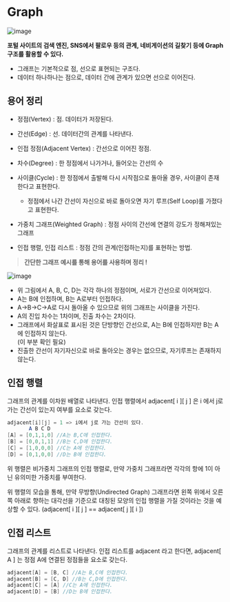 # **Graph**

![image](https://user-images.githubusercontent.com/110891599/191973262-fb4f34eb-3eb3-491b-9163-31df01a352c3.png)

**포털 사이트의 검색 엔진, SNS에서 팔로우 등의 관계, 네비게이션의 길찾기 등에 Graph구조를 활용할 수 있다.**

-   그래프는 기본적으로 점, 선으로 표현되는 구조다.
-   데이터 하나하나는 점으로, 데이터 간에 관계가 있으면 선으로 이어진다.

## **용어 정리**

-   정점(Vertex) : 점. 데이터가 저장된다.
-   간선(Edge) : 선. 데이터간의 관계를 나타낸다.
-   인접 정점(Adjacent Vertex) : 간선으로 이어진 정점.
-   차수(Degree) : 한 정점에서 나가거나, 들어오는 간선의 수
-   사이클(Cycle) : 한 정점에서 출발해 다시 시작점으로 돌아올 경우, 사이클이 존재한다고 표현한다.
    -   정점에서 나간 간선이 자신으로 바로 돌아오면 자기 루프(Self Loop)를 가졌다고 표현한다.
-   가중치 그래프(Weighted Graph) : 정점 사이의 간선에 연결의 강도가 정해져있는 그래프

-   인접 행렬, 인접 리스트 : 정점 간의 관계(인접하는지)를 표현하는 방법.

> **간단한 그래프 예시를 통해 용어를 사용하며 정리 !**

![image](https://user-images.githubusercontent.com/110891599/191973262-fb4f34eb-3eb3-491b-9163-31df01a352c3.png)

-   위 그림에서 A, B, C, D는 각각 하나의 정점이며, 서로가 간선으로 이어져있다.
-   A는 B에 인접하며, B는 A로부터 인접하다.
-   A->B->C->A로 다시 돌아올 수 있으므로 위의 그래프는 사이클을 가진다.
-   A의 진입 차수는 1차이며, 진출 차수는 2차이다. 
-   그래프에서 화살표로 표시된 것은 단방향인 간선으로, A는 B에 인접하지만 B는 A에 인접하지 않는다.  
    (이 부분 확인 필요)
-   진출한 간선이 자기자신으로 바로 돌아오는 경우는 없으므로, 자기루프는 존재하지 않는다.

## **인접 행렬**

그래프의 관계를 이차원 배열로 나타낸다. 인접 행렬에서 adjacent\[ i \]\[ j \] 은 i 에서 j로 가는 간선이 있는지 여부를 요소로 갖는다.

```java
adjacent[i][j] = 1 => i에서 j로 가는 간선이 있다. 
       A B C D
[A] = [0,1,1,0] //A는 B,C에 인접한다.
[B] = [0,0,1,1] //B는 C,D에 인접한다.
[C] = [1,0,0,0] //C는 A에 인접한다.
[D] = [0,1,0,0] //D는 B에 인접한다.
```

위 행렬은 비가중치 그래프의 인접 행렬로, 만약 가중치 그래프라면 각각의 항에 1이 아닌 유의미한 가중치를 부여한다.

위 행렬의 모습을 통해, 만약 무방향(Undirected Graph) 그래프라면 왼쪽 위에서 오른쪽 아래로 향하는 대각선을 기준으로 대칭된 모양의 인접 행렬을 가질 것이라는 것을 예상할 수 있다. (adjacent\[ i \]\[ j \] == adjacent\[ j \]\[ i \])

## **인접 리스트**

그래프의 관계를 리스트로 나타낸다. 인접 리스트를 adjacent 라고 한다면, adjacent\[ A \] 는 정점 A에 연결된 정점들을 요소로 갖는다.

```java
adjacent[A] = [B, C] //A는 B,C에 인접한다.
adjacent[B] = [C, D] //B는 C,D에 인접한다.
adjacent[C] = [A] //C는 A에 인접한다.
adjacent[D] = [B] //D는 B에 인접한다.
```

